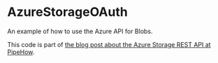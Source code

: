 # AzureStorageOAuth

An example of how to use the Azure API for Blobs.

This code is part of [the blog post about the Azure Storage REST API at PipeHow](https://pipe.how/save-azurestorageblob/).
